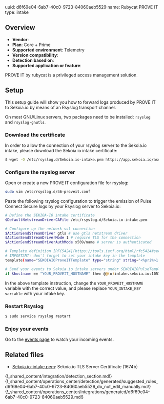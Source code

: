 uuid: d6f69e04-6ab7-40c0-9723-84060aeb5529
name: Rubycat PROVE IT
type: intake

## Overview
  - **Vendor**:
- **Plan**: Core + Prime
- **Supported environment**: Telemetry
- **Version compatibility**:
- **Detection based on**:
- **Supported application or feature**:

PROVE IT by rubycat is a privileged access management solution.





## Setup

This setup guide will show you how to forward logs produced by PROVE IT to Sekoia.io by means of an Rsyslog transport channel.

On most GNU/Linux servers, two packages need to be installed: `rsyslog` and `rsyslog-gnutls`.

### Download the certificate

In order to allow the connection of your rsyslog server to the Sekoia.io intake, please download the Sekoia.io intake certificate:

```bash
$ wget -O /etc/rsyslog.d/Sekoia.io-intake.pem https://app.sekoia.io/assets/files/SEKOIA-IO-intake.pem
```

### Configure the rsyslog server

Open or create a new PROVE IT configuration file for rsyslog:

```bash
sudo vim /etc/rsyslog.d/46-proveit.conf
```

Paste the following rsyslog configuration to trigger the emission of Pulse Connect Secure logs by your Rsyslog server to Sekoia.io:

```bash
# Define the SEKIOA-IO intake certificate
$DefaultNetstreamDriverCAFile /etc/rsyslog.d/Sekoia.io-intake.pem

# Configure up the network ssl connection
$ActionSendStreamDriver gtls # use gtls netstream driver
$ActionSendStreamDriverMode 1 # require TLS for the connection
$ActionSendStreamDriverAuthMode x509/name # server is authenticated

# Template definition [RFC5424](https://tools.ietf.org/html/rfc5424#section-7.2.2)
# IMPORTANT: don't forget to set your intake key in the template
template(name="SEKOIAIOProveITTemplate" type="string" string="<%pri%>1 %timestamp:::date-rfc3339% %hostname% %app-name% %procid% LOG [SEKOIA@53288 intake_key=\"YOUR_INTAKE_KEY\"] %msg%\n")

# Send your events to Sekoia.io intake servers under SEKOIAIOPulseTemplate template
if $hostname == "YOUR_PROVEIT_HOSTNAME" then @@(o)intake.sekoia.io:10514;SEKOIAIOProveITTemplate
```

In the above template instruction, change the `YOUR_PROVEIT_HOSTNAME` variable with the correct value, and please replace `YOUR_INTAKE_KEY variable` with your intake key.

### Restart Rsyslog

```bash
$ sudo service rsyslog restart
```

### Enjoy your events

Go to the [events page](https://app.sekoia.io/operations/events) to watch your incoming events.

## Related files

- [Sekoia.io-intake.pem](https://app.sekoia.io/assets/files/SEKOIA-IO-intake.pem): Sekoia.io TLS Server Certificate (1674b)

{!_shared_content/integration/detection_section.md!}
{!_shared_content/operations_center/detection/generated/suggested_rules_d6f69e04-6ab7-40c0-9723-84060aeb5529_do_not_edit_manually.md!}
{!_shared_content/operations_center/integrations/generated/d6f69e04-6ab7-40c0-9723-84060aeb5529.md!}

